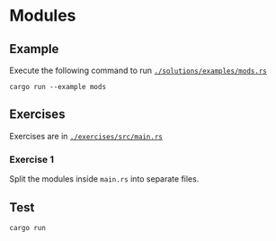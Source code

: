 # Modules

## Example

Execute the following command to run [`./solutions/examples/mods.rs`](https://github.com/Cyfrin/rust-crash-course/blob/main/topics/modules/solutions/examples/mods.rs)

```shell
cargo run --example mods
```

## Exercises

Exercises are in [`./exercises/src/main.rs`](https://github.com/Cyfrin/rust-crash-course/blob/main/topics/modules/exercises/src/main.rs)

### Exercise 1

Split the modules inside `main.rs` into separate files.

## Test

```shell
cargo run
```
